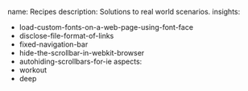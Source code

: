name: Recipes
description: Solutions to real world scenarios.
insights:
  - load-custom-fonts-on-a-web-page-using-font-face
  - disclose-file-format-of-links
  - fixed-navigation-bar
  - hide-the-scrollbar-in-webkit-browser
  - autohiding-scrollbars-for-ie
aspects:
  - workout
  - deep
 
